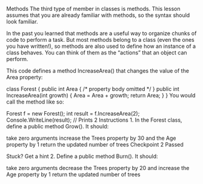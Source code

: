 Methods
The third type of member in classes is methods. This lesson assumes that you are already familiar with methods, so the syntax should look familiar.

In the past you learned that methods are a useful way to organize chunks of code to perform a task. But most methods belong to a class (even the ones you have written!), so methods are also used to define how an instance of a class behaves. You can think of them as the “actions” that an object can perform.

This code defines a method IncreaseArea() that changes the value of the Area property:

class Forest {
  public int Area
  { /* property body omitted */  }
  public int IncreaseArea(int growth)
  {
    Area = Area + growth;
    return Area;
  }
}
You would call the method like so:

Forest f = new Forest();
int result = f.IncreaseArea(2);
Console.WriteLine(result); // Prints 2
Instructions
1.
In the Forest class, define a public method Grow(). It should:

take zero arguments
increase the Trees property by 30 and the Age property by 1
return the updated number of trees
Checkpoint 2 Passed

Stuck? Get a hint
2.
Define a public method Burn(). It should:

take zero arguments
decrease the Trees property by 20 and increase the Age property by 1
return the updated number of trees